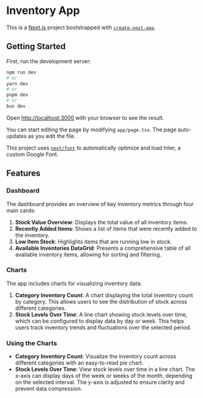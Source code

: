 # Inventory App

This is a [Next.js](https://nextjs.org/) project bootstrapped with [`create-next-app`](https://github.com/vercel/next.js/tree/canary/packages/create-next-app).

## Getting Started

First, run the development server:

```bash
npm run dev
# or
yarn dev
# or
pnpm dev
# or
bun dev
```

Open [http://localhost:3000](http://localhost:3000) with your browser to see the result.

You can start editing the page by modifying `app/page.tsx`. The page auto-updates as you edit the file.

This project uses [`next/font`](https://nextjs.org/docs/basic-features/font-optimization) to automatically optimize and load Inter, a custom Google Font.

## Features

### Dashboard

The dashboard provides an overview of key inventory metrics through four main cards:

1. **Stock Value Overview**: Displays the total value of all inventory items.
2. **Recently Added Items**: Shows a list of items that were recently added to the inventory.
3. **Low Item Stock**: Highlights items that are running low in stock.
4. **Available Inventories DataGrid**: Presents a comprehensive table of all available inventory items, allowing for sorting and filtering.

### Charts

The app includes charts for visualizing inventory data:

1. **Category Inventory Count**: A chart displaying the total inventory count by category. This allows users to see the distribution of stock across different categories.
2. **Stock Levels Over Time**: A line chart showing stock levels over time, which can be configured to display data by day or week. This helps users track inventory trends and fluctuations over the selected period.

### Using the Charts

- **Category Inventory Count**: Visualize the inventory count across different categories with an easy-to-read pie chart.
- **Stock Levels Over Time**: View stock levels over time in a line chart. The x-axis can display days of the week or weeks of the month, depending on the selected interval. The y-axis is adjusted to ensure clarity and prevent data compression.



